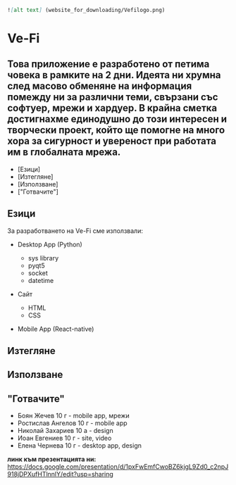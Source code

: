 ```md
![alt text] (website_for_downloading/Vefilogo.png)
```

# Ve-Fi

## Това приложение е разработено от петима човека в рамките на 2 дни. Идеята ни хрумна след масово обменяне на информация помежду ни за различни теми, свързани със софтуер, мрежи и хардуер. В крайна сметка достигнахме единодушно до този интересен и творчески проект, който ще помогне на много хора за сигурност и увереност при работата им в глобалната мрежа. 

- [Езици]
- [Изтегляне]
- [Използване]
- ["Готвачите"]

## Езици

За разработването на Ve-Fi сме използвали:
* Desktop App (Python)
  * sys library
  * pyqt5
  * socket
  * datetime

* Сайт
  * HTML
  * CSS

* Mobile App (React-native)

## Изтегляне

## Използване

## "Готвачите"

* Боян Жечев 10 г - mobile app, мрежи
* Ростислав Ангелов 10 г - mobile app
* Николай Захариев 10 а - design
* Иоан Евгениев 10 г - site, video
* Елена Чернева 10 г - desktop app, design

**линк към презентацията ни:** https://docs.google.com/presentation/d/1pxFwEmfCwoBZ6kjgL9Zd0_c2npJ918jDPXufHTlnnlY/edit?usp=sharing
